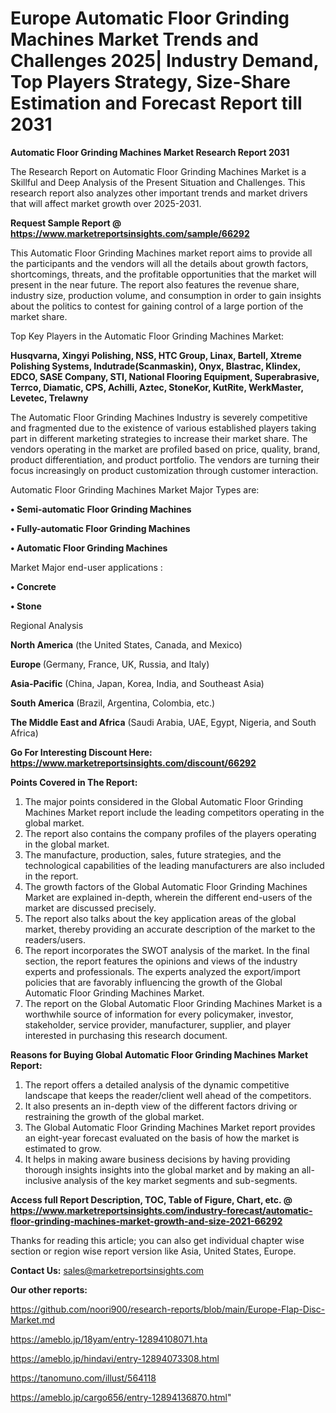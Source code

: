 # Europe Automatic Floor Grinding Machines Market Trends and Challenges 2025| Industry Demand, Top Players Strategy, Size-Share Estimation and Forecast Report till 2031

<strong>Automatic Floor Grinding Machines Market Research Report 2031</strong>

The Research Report on Automatic Floor Grinding Machines Market is a Skillful and Deep Analysis of the Present Situation and Challenges. This research report also analyzes other important trends and market drivers that will affect market growth over 2025-2031.

<strong>Request Sample Report @ <a href=https://www.marketreportsinsights.com/sample/66292>https://www.marketreportsinsights.com/sample/66292</a></strong>

This Automatic Floor Grinding Machines market report aims to provide all the participants and the vendors will all the details about growth factors, shortcomings, threats, and the profitable opportunities that the market will present in the near future. The report also features the revenue share, industry size, production volume, and consumption in order to gain insights about the politics to contest for gaining control of a large portion of the market share.

Top Key Players in the Automatic Floor Grinding Machines Market:

<strong>Husqvarna, Xingyi Polishing, NSS, HTC Group, Linax, Bartell, Xtreme Polishing Systems, Indutrade(Scanmaskin), Onyx, Blastrac, Klindex, EDCO, SASE Company, STI, National Flooring Equipment, Superabrasive, Terrco, Diamatic, CPS, Achilli, Aztec, StoneKor, KutRite, WerkMaster, Levetec, Trelawny</strong>

The Automatic Floor Grinding Machines Industry is severely competitive and fragmented due to the existence of various established players taking part in different marketing strategies to increase their market share. The vendors operating in the market are profiled based on price, quality, brand, product differentiation, and product portfolio. The vendors are turning their focus increasingly on product customization through customer interaction.

Automatic Floor Grinding Machines Market Major Types are:

<strong>• Semi-automatic Floor Grinding Machines

• Fully-automatic Floor Grinding Machines

• Automatic Floor Grinding Machines</strong>

Market Major end-user applications :

<strong>• Concrete

• Stone</strong>

Regional Analysis

</u><strong><b>North America</b></strong> (the United States, Canada, and Mexico)

<strong><b>Europe </b></strong>(Germany, France, UK, Russia, and Italy)

<strong><b>Asia-Pacific</b></strong> (China, Japan, Korea, India, and Southeast Asia)

<strong><b>South America</b></strong> (Brazil, Argentina, Colombia, etc.)

<strong><b>The Middle East and Africa</b></strong> (Saudi Arabia, UAE, Egypt, Nigeria, and South Africa)

<strong>Go For Interesting Discount Here: <a href=https://www.marketreportsinsights.com/discount/66292>https://www.marketreportsinsights.com/discount/66292</a></strong>

<strong>Points Covered in The Report:</strong>
<ol>
  <li>The major points considered in the Global Automatic Floor Grinding Machines Market report include the leading competitors operating in the global market.</li>
  <li>The report also contains the company profiles of the players operating in the global market.</li>
  <li>The manufacture, production, sales, future strategies, and the technological capabilities of the leading manufacturers are also included in the report.</li>
  <li>The growth factors of the Global Automatic Floor Grinding Machines Market are explained in-depth, wherein the different end-users of the market are discussed precisely.</li>
  <li>The report also talks about the key application areas of the global market, thereby providing an accurate description of the market to the readers/users.</li>
  <li>The report incorporates the SWOT analysis of the market. In the final section, the report features the opinions and views of the industry experts and professionals. The experts analyzed the export/import policies that are favorably influencing the growth of the Global Automatic Floor Grinding Machines Market.</li>
  <li>The report on the Global Automatic Floor Grinding Machines Market is a worthwhile source of information for every policymaker, investor, stakeholder, service provider, manufacturer, supplier, and player interested in purchasing this research document.</li>
</ol>
<strong>Reasons for Buying Global Automatic Floor Grinding Machines Market Report:</strong>

<ol>
  <li>The report offers a detailed analysis of the dynamic competitive landscape that keeps the reader/client well ahead of the competitors.</li>
  <li>It also presents an in-depth view of the different factors driving or restraining the growth of the global market.</li>
  <li>The Global Automatic Floor Grinding Machines Market report provides an eight-year forecast evaluated on the basis of how the market is estimated to grow.</li>
  <li>It helps in making aware business decisions by having providing thorough insights insights into the global market and by making an all-inclusive analysis of the key market segments and sub-segments.</li>
</ol>
<strong>Access full Report Description, TOC, Table of Figure, Chart, etc. @ <a href=https://www.marketreportsinsights.com/industry-forecast/automatic-floor-grinding-machines-market-growth-and-size-2021-66292>https://www.marketreportsinsights.com/industry-forecast/automatic-floor-grinding-machines-market-growth-and-size-2021-66292</a></strong>


Thanks for reading this article; you can also get individual chapter wise section or region wise report version like Asia, United States, Europe.

<strong>Contact Us:</strong>
sales@marketreportsinsights.com

<strong>Our other reports:</strong>

<a href=https://github.com/noori900/research-reports/blob/main/Europe-Flap-Disc-Market.md>https://github.com/noori900/research-reports/blob/main/Europe-Flap-Disc-Market.md</a>

<a href=https://ameblo.jp/18yam/entry-12894108071.hta>https://ameblo.jp/18yam/entry-12894108071.hta</a>

<a href=https://ameblo.jp/hindavi/entry-12894073308.html>https://ameblo.jp/hindavi/entry-12894073308.html</a>

<a href=https://tanomuno.com/illust/564118>https://tanomuno.com/illust/564118</a>

<a href=https://ameblo.jp/cargo656/entry-12894136870.html>https://ameblo.jp/cargo656/entry-12894136870.html</a>"
